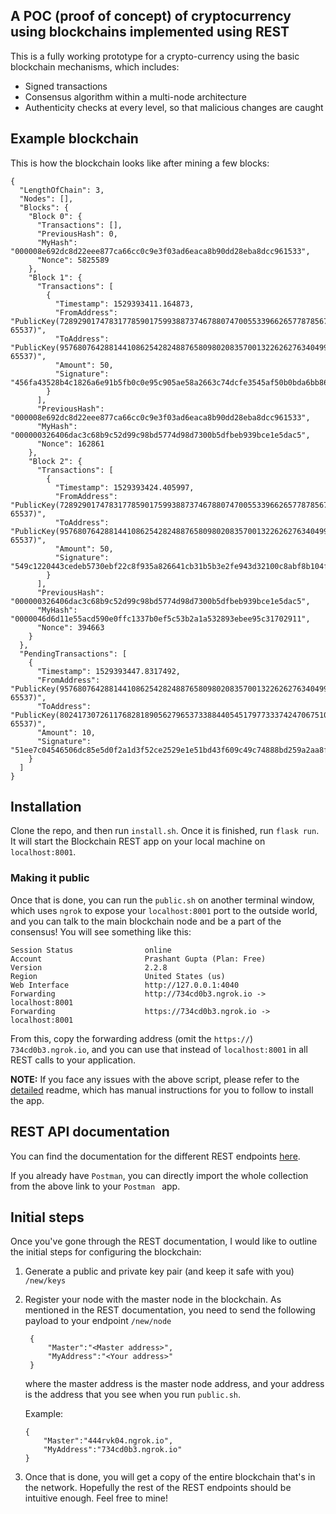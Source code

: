 ## A POC (proof of concept) of cryptocurrency using blockchains implemented using REST

This is a fully working prototype for a crypto-currency using the basic blockchain mechanisms, which includes:

- Signed transactions
- Consensus algorithm within a multi-node architecture
- Authenticity checks at every level, so that malicious changes are caught

## Example blockchain

This is how the blockchain looks like after mining a few blocks:

```
{
  "LengthOfChain": 3,
  "Nodes": [],
  "Blocks": {
    "Block 0": {
      "Transactions": [],
      "PreviousHash": 0,
      "MyHash": "000008e692dc8d22eee877ca66cc0c9e3f03ad6eaca8b90dd28eba8dcc961533",
      "Nonce": 5825589
    },
    "Block 1": {
      "Transactions": [
        {
          "Timestamp": 1529393411.164873,
          "FromAddress": "PublicKey(7289290174783177859017599388737467880747005533966265778785676318148168280546133970438727920736726881577622565899914946214651583846486672174287802399726317, 65537)",
          "ToAddress": "PublicKey(9576807642881441086254282488765809802083570013226262763404999483407654844252379777521217015135551815412113377828748011551310107843549235729821817086202443, 65537)",
          "Amount": 50,
          "Signature": "456fa43528b4c1826a6e91b5fb0c0e95c905ae58a2663c74dcfe3545af50b0bda6bb8634347077b25aedf5552251e635b17e19b8dfb13f552919def3749fe69a"
        }
      ],
      "PreviousHash": "000008e692dc8d22eee877ca66cc0c9e3f03ad6eaca8b90dd28eba8dcc961533",
      "MyHash": "000000326406dac3c68b9c52d99c98bd5774d98d7300b5dfbeb939bce1e5dac5",
      "Nonce": 162861
    },
    "Block 2": {
      "Transactions": [
        {
          "Timestamp": 1529393424.405997,
          "FromAddress": "PublicKey(7289290174783177859017599388737467880747005533966265778785676318148168280546133970438727920736726881577622565899914946214651583846486672174287802399726317, 65537)",
          "ToAddress": "PublicKey(9576807642881441086254282488765809802083570013226262763404999483407654844252379777521217015135551815412113377828748011551310107843549235729821817086202443, 65537)",
          "Amount": 50,
          "Signature": "549c1220443cedeb5730ebf22c8f935a826641cb31b5b3e2fe943d32100c8abf8b104ff0888dc7688fb26b4eea3ebd67b8e2b0461835d913b783936776af28e6"
        }
      ],
      "PreviousHash": "000000326406dac3c68b9c52d99c98bd5774d98d7300b5dfbeb939bce1e5dac5",
      "MyHash": "0000046d6d11e55acd590e0ffc1337b0ef5c53b2a1a532893ebee95c31702911",
      "Nonce": 394663
    }
  },
  "PendingTransactions": [
    {
      "Timestamp": 1529393447.8317492,
      "FromAddress": "PublicKey(9576807642881441086254282488765809802083570013226262763404999483407654844252379777521217015135551815412113377828748011551310107843549235729821817086202443, 65537)",
      "ToAddress": "PublicKey(8024173072611768281890562796537338844054517977333742470675108124898894059558483400388226481532776898122217832360846126868846621161946108442297427698027337, 65537)",
      "Amount": 10,
      "Signature": "51ee7c04546506dc85e5d0f2a1d3f52ce2529e1e51bd43f609c49c74888bd259a2aa8f65f6b636fd43a67b1cea6e4a2d0f367b3f30bd382800a2f285e8945263"
    }
  ]
}
```


## Installation

Clone the repo, and then run `install.sh`. Once it is finished, run `flask run`. It will start the Blockchain REST app on your local machine on `localhost:8001`.

### Making it public

Once that is done, you can run the `public.sh` on another terminal window, which uses `ngrok` to expose your `localhost:8001` port to the outside world, and you can talk to the main blockchain node and be a part of the consensus! You will see something like this:

```
Session Status                online
Account                       Prashant Gupta (Plan: Free)
Version                       2.2.8
Region                        United States (us)
Web Interface                 http://127.0.0.1:4040
Forwarding                    http://734cd0b3.ngrok.io -> localhost:8001
Forwarding                    https://734cd0b3.ngrok.io -> localhost:8001
```

From this, copy the forwarding address (omit the `https://`) `734cd0b3.ngrok.io`, and you can use that instead of `localhost:8001` in all REST calls to your application.

**NOTE:** If you face any issues with the above script, please refer to the [detailed](https://github.com/prashantgupta24/blockchain/blob/master/detailed_Readme.md) readme, which has manual instructions for you to follow to install the app.

## REST API documentation

You can find the documentation for the different REST endpoints [here](https://documenter.getpostman.com/view/2104227/RWEdt1Cb).

If you already have `Postman`, you can directly import the whole collection from the above link to your `Postman ` app.

## Initial steps

Once you've gone through the REST documentation, I would like to outline the initial steps for configuring the blockchain:

1. Generate a public and private key pair (and keep it safe with you) `/new/keys`

2. Register your node with the master node in the blockchain. As mentioned in the REST documentation, you need to send the following payload to your endpoint `/new/node`

		{
			"Master":"<Master address>",
			"MyAddress":"<Your address>"
		}

	where the master address is the master node address, and your address is the address that you see when you run `public.sh`.
	
	Example:
	
	```
	{
		"Master":"444rvk04.ngrok.io",
		"MyAddress":"734cd0b3.ngrok.io"
	}
	```

3. Once that is done, you will get a copy of the entire blockchain that's in the network. Hopefully the rest of the REST endpoints should be intuitive enough. Feel free to mine!
